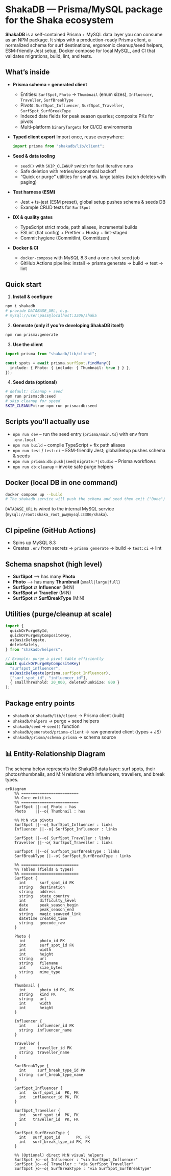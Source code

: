 # ShakaDB — Prisma/MySQL package for the Shaka ecosystem

**ShakaDB** is a self-contained Prisma + MySQL data layer you can consume as an NPM package. It ships with a production-ready Prisma client, a normalized schema for surf destinations, ergonomic cleanup/seed helpers, ESM-friendly Jest setup, Docker compose for local MySQL, and CI that validates migrations, build, lint, and tests.

## What’s inside

* **Prisma schema + generated client**

  * Entities: `SurfSpot`, `Photo` → `Thumbnail` (enum sizes), `Influencer`, `Traveller`, `SurfBreakType`
  * Pivots: `SurfSpot_Influencer`, `SurfSpot_Traveller`, `SurfSpot_SurfBreakType`
  * Indexed date fields for peak season queries; composite PKs for pivots
  * Multi-platform `binaryTargets` for CI/CD environments
* **Typed client export**
  Import once, reuse everywhere:

  ```ts
  import prisma from "shakadb/lib/client";
  ```
* **Seed & data tooling**

  * `seed()` with `SKIP_CLEANUP` switch for fast iterative runs
  * Safe deletion with retries/exponential backoff
  * “Quick or purge” utilities for small vs. large tables (batch deletes with paging)
* **Test harness (ESM)**

  * Jest + ts-jest (ESM preset), global setup pushes schema & seeds DB
  * Example CRUD tests for `SurfSpot`
* **DX & quality gates**

  * TypeScript strict mode, path aliases, incremental builds
  * ESLint (flat config) + Prettier + Husky + lint-staged
  * Commit hygiene (Commitlint, Commitizen)
* **Docker & CI**

  * `docker-compose` with MySQL 8.3 and a one-shot seed job
  * GitHub Actions pipeline: install → prisma generate → build → test → lint

## Quick start

1. **Install & configure**

```bash
npm i shakadb
# provide DATABASE_URL, e.g.
# mysql://user:pass@localhost:3306/shaka
```

2. **Generate (only if you’re developing ShakaDB itself)**

```bash
npm run prisma:generate
```

3. **Use the client**

```ts
import prisma from "shakadb/lib/client";

const spots = await prisma.surfSpot.findMany({
  include: { Photo: { include: { Thumbnail: true } } },
});
```

4. **Seed data (optional)**

```bash
# default: cleanup + seed
npm run prisma:db:seed
# skip cleanup for speed
SKIP_CLEANUP=true npm run prisma:db:seed
```

## Scripts you’ll actually use

* `npm run dev` – run the seed entry (`prisma/main.ts`) with env from `.env.local`
* `npm run build` – compile TypeScript + fix path aliases
* `npm run test` / `test:ci` – ESM-friendly Jest; globalSetup pushes schema & seeds
* `npm run prisma:db:push|seed|migrate:*|studio` – Prisma workflows
* `npm run db:cleanup` – invoke safe purge helpers

## Docker (local DB in one command)

```bash
docker compose up --build
# The shakadb service will push the schema and seed then exit ("Done")
```

`DATABASE_URL` is wired to the internal MySQL service (`mysql://root:shaka_root_pw@mysql:3306/shaka`).

## CI pipeline (GitHub Actions)

* Spins up MySQL 8.3
* Creates `.env` from secrets → `prisma generate` → build → `test:ci` → lint

## Schema snapshot (high level)

* **SurfSpot** ⟶ has many **Photo**
* **Photo** ⟶ has many **Thumbnail** (`small|large|full`)
* **SurfSpot** ⇄ **Influencer** (M\:N)
* **SurfSpot** ⇄ **Traveller** (M\:N)
* **SurfSpot** ⇄ **SurfBreakType** (M\:N)

## Utilities (purge/cleanup at scale)

```ts
import {
  quickOrPurgeById,
  quickOrPurgeByCompositeKey,
  asBasicDelegate,
  deleteSafely,
} from "shakadb/helpers";

// Example: purge a pivot table efficiently
await quickOrPurgeByCompositeKey(
  "surfspot_influencer",
  asBasicDelegate(prisma.surfSpot_Influencer),
  ["surf_spot_id", "influencer_id"],
  { smallThreshold: 20_000, deleteChunkSize: 800 }
);
```

## Package entry points

* `shakadb` or `shakadb/lib/client` → Prisma client (built)
* `shakadb/helpers` → purge + seed helpers
* `shakadb/seed` → `seed()` function
* `shakadb/generated/prisma-client` → raw generated client (types + JS)
* `shakadb/prisma/schema.prisma` → schema source

## 📊 Entity-Relationship Diagram

The schema below represents the ShakaDB data layer: surf spots, their photos/thumbnails, and M:N relations with influencers, travellers, and break types.

```mermaid
erDiagram
    %% =========================
    %% Core entities
    %% =========================
    SurfSpot ||--o{ Photo : has
    Photo    ||--o{ Thumbnail : has

    %% M:N via pivots
    SurfSpot ||--o{ SurfSpot_Influencer : links
    Influencer ||--o{ SurfSpot_Influencer : links

    SurfSpot ||--o{ SurfSpot_Traveller : links
    Traveller ||--o{ SurfSpot_Traveller : links

    SurfSpot ||--o{ SurfSpot_SurfBreakType : links
    SurfBreakType ||--o{ SurfSpot_SurfBreakType : links

    %% =========================
    %% Tables (fields & types)
    %% =========================
    SurfSpot {
      int      surf_spot_id PK
      string   destination
      string   address
      string   state_country
      int      difficulty_level
      date     peak_season_begin
      date     peak_season_end
      string   magic_seaweed_link
      datetime created_time
      string   geocode_raw
    }

    Photo {
      int      photo_id PK
      int      surf_spot_id FK
      int      width
      int      height
      string   url
      string   filename
      int      size_bytes
      string   mime_type
    }

    Thumbnail {
      int      photo_id PK, FK
      string   kind PK
      string   url
      int      width
      int      height
    }

    Influencer {
      int     influencer_id PK
      string  influencer_name
    }

    Traveller {
      int     traveller_id PK
      string  traveller_name
    }

    SurfBreakType {
      int     surf_break_type_id PK
      string  surf_break_type_name
    }

    SurfSpot_Influencer {
      int   surf_spot_id  PK, FK
      int   influencer_id PK, FK
    }

    SurfSpot_Traveller {
      int   surf_spot_id  PK, FK
      int   traveller_id  PK, FK
    }

    SurfSpot_SurfBreakType {
      int   surf_spot_id       PK, FK
      int   surf_break_type_id PK, FK
    }

    %% (Optional) direct M:N visual helpers
    SurfSpot }o--o{ Influencer : "via SurfSpot_Influencer"
    SurfSpot }o--o{ Traveller : "via SurfSpot_Traveller"
    SurfSpot }o--o{ SurfBreakType : "via SurfSpot_SurfBreakType"
```

